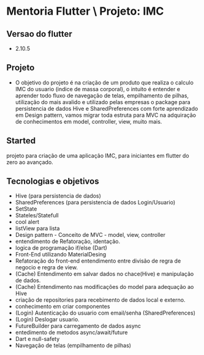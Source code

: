 # Mentoria Flutter \ Projeto: IMC

## Versao do flutter 
  - 2.10.5 

## Projeto
  - O objetivo do projeto é na criação de um produto que realiza o calculo IMC do usuario (indice de massa corporal),
o intuito é entender e aprender todo fluxo de navegação de telas, empilhamento de pilhas, utilização do mais avalido e utilizado pelas empresas o  package para persistencia de dados Hive e SharedPreferences com forte aprendizado em Design pattern, vamos migrar toda estruta para MVC na adquiração de conhecimentos em model, controller, view, muito mais.



##  Started
projeto para criação de uma aplicação IMC, para iniciantes em flutter do zero ao avançado.

## Tecnologias e objetivos
  - Hive (para persistencia de dados)
  - SharedPreferences (para persistencia de dados Login/Usuario)
  - SetState
  - Stateles/Statefull
  - cool alert
  - listView para lista
  - Design pattern -  Conceito de MVC - model, view, controller
  - entendimento de Refatoração, identação.
  - logica de programação if/else  (Dart)
  - Front-End utilizando MaterialDesing
  - Refatoração do front-end entendimento entre divisão de regra de negocio e regra de view.
  - (Cache) Entendimento em salvar dados no chace(Hive) e manipulação de dados.
  - (Cache) Entendimento nas modificações do model para adequação ao Hive
  - criação de repositories para recebimento de dados local e externo.
  - conhecimento em criar componentes
  - (Login) Autenticação do usuario com email/senha (SharedPreferences)
  - (Login) Deslogar usuario.
  - FutureBuilder para carregamento de dados async 
  - entedimento de metodos async/await/future
  - Dart e null-safety
  - Navegação de telas (empilhamento de pilhas)
